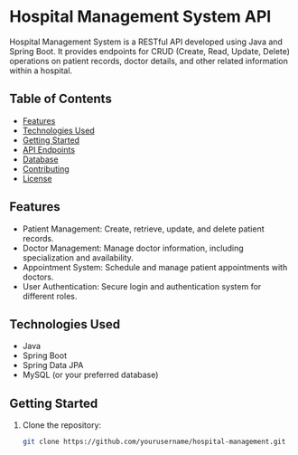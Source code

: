 # Hospital Management System API

Hospital Management System is a RESTful API developed using Java and Spring Boot. It provides endpoints for CRUD (Create, Read, Update, Delete) operations on patient records, doctor details, and other related information within a hospital.

## Table of Contents
- [Features](#features)
- [Technologies Used](#technologies-used)
- [Getting Started](#getting-started)
- [API Endpoints](#api-endpoints)
- [Database](#database)
- [Contributing](#contributing)
- [License](#license)

## Features
- Patient Management: Create, retrieve, update, and delete patient records.
- Doctor Management: Manage doctor information, including specialization and availability.
- Appointment System: Schedule and manage patient appointments with doctors.
- User Authentication: Secure login and authentication system for different roles.

## Technologies Used
- Java
- Spring Boot
- Spring Data JPA
- MySQL (or your preferred database)

## Getting Started
1. Clone the repository:

   ```bash
   git clone https://github.com/yourusername/hospital-management.git
